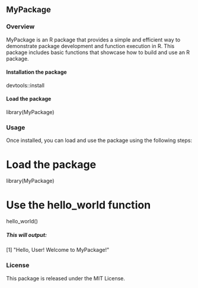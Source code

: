 ## MyPackage

### Overview

MyPackage is an R package that provides a simple and efficient way to demonstrate package development and function execution in R. 
This package includes basic functions that showcase how to build and use an R package.

#### Installation the package

devtools::install

#### Load the package

library(MyPackage)

### Usage

Once installed, you can load and use the package using the following steps:
# Load the package
library(MyPackage)

# Use the hello_world function
hello_world()

##### This will output:

[1] "Hello, User! Welcome to MyPackage!"

### License

This package is released under the MIT License.

